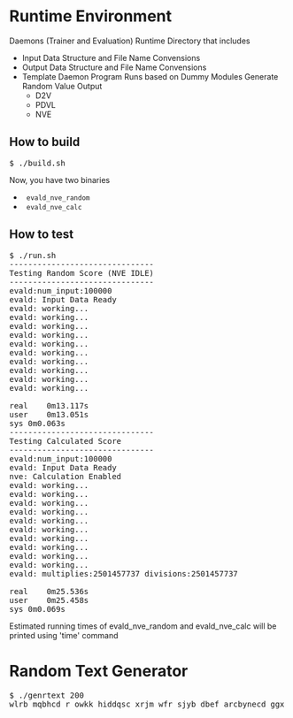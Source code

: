 Runtime Environment
===================

Daemons (Trainer and Evaluation) Runtime Directory that includes
- Input Data Structure and File Name Convensions
- Output Data Structure and File Name Convensions
- Template Daemon Program Runs based on Dummy Modules Generate Random Value Output
    - D2V
    - PDVL
    - NVE


How to build
------------

<pre>
$ ./build.sh
</pre>
Now, you have two binaries
- <code> evald_nve_random </code>
- <code> evald_nve_calc </code>

How to test
-----------
<pre>
$ ./run.sh
-------------------------------
Testing Random Score (NVE IDLE)
-------------------------------
evald:num_input:100000
evald: Input Data Ready
evald: working...
evald: working...
evald: working...
evald: working...
evald: working...
evald: working...
evald: working...
evald: working...
evald: working...
evald: working...

real	0m13.117s
user	0m13.051s
sys	0m0.063s
-------------------------------
Testing Calculated Score
-------------------------------
evald:num_input:100000
evald: Input Data Ready
nve: Calculation Enabled
evald: working...
evald: working...
evald: working...
evald: working...
evald: working...
evald: working...
evald: working...
evald: working...
evald: working...
evald: working...
evald: multiplies:2501457737 divisions:2501457737

real	0m25.536s
user	0m25.458s
sys	0m0.069s
</pre>

Estimated running times of evald_nve_random and evald_nve_calc will be printed using 'time' command

Random Text Generator
=====================

<pre>
$ ./genrtext 200
wlrb mqbhcd r owkk hiddqsc xrjm wfr sjyb dbef arcbynecd ggx pklore lnmpapqfwk opkm oqhnwnkue hsqmgbbuq ljjivswmd q bx xmvtr bljptnsn wzqf mafadrrwso sbcnuv hffbsaq wp c cehch vf kmlnozjkpq xrjxki zyxa
</pre>
